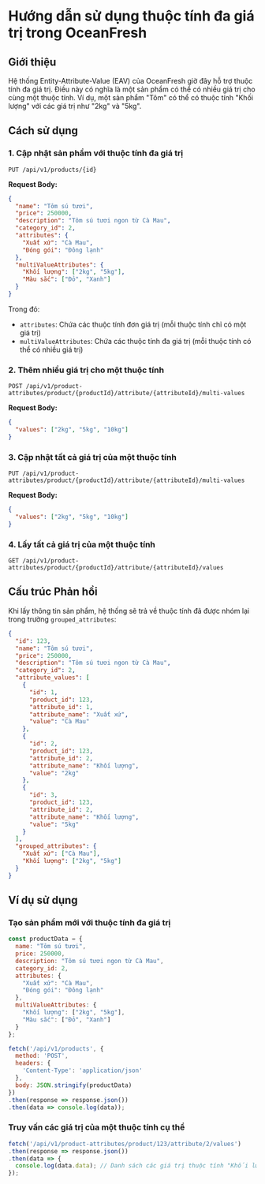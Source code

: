 # Hướng dẫn sử dụng thuộc tính đa giá trị trong OceanFresh

## Giới thiệu

Hệ thống Entity-Attribute-Value (EAV) của OceanFresh giờ đây hỗ trợ thuộc tính đa giá trị. Điều này có nghĩa là một sản phẩm có thể có nhiều giá trị cho cùng một thuộc tính. Ví dụ, một sản phẩm "Tôm" có thể có thuộc tính "Khối lượng" với các giá trị như "2kg" và "5kg".

## Cách sử dụng

### 1. Cập nhật sản phẩm với thuộc tính đa giá trị

```
PUT /api/v1/products/{id}
```

**Request Body:**

```json
{
  "name": "Tôm sú tươi",
  "price": 250000,
  "description": "Tôm sú tươi ngon từ Cà Mau",
  "category_id": 2,
  "attributes": {
    "Xuất xứ": "Cà Mau",
    "Đóng gói": "Đông lạnh"
  },
  "multiValueAttributes": {
    "Khối lượng": ["2kg", "5kg"],
    "Màu sắc": ["Đỏ", "Xanh"]
  }
}
```

Trong đó:
- `attributes`: Chứa các thuộc tính đơn giá trị (mỗi thuộc tính chỉ có một giá trị)
- `multiValueAttributes`: Chứa các thuộc tính đa giá trị (mỗi thuộc tính có thể có nhiều giá trị)

### 2. Thêm nhiều giá trị cho một thuộc tính

```
POST /api/v1/product-attributes/product/{productId}/attribute/{attributeId}/multi-values
```

**Request Body:**

```json
{
  "values": ["2kg", "5kg", "10kg"]
}
```

### 3. Cập nhật tất cả giá trị của một thuộc tính

```
PUT /api/v1/product-attributes/product/{productId}/attribute/{attributeId}/multi-values
```

**Request Body:**

```json
{
  "values": ["2kg", "5kg", "10kg"]
}
```

### 4. Lấy tất cả giá trị của một thuộc tính

```
GET /api/v1/product-attributes/product/{productId}/attribute/{attributeId}/values
```

## Cấu trúc Phản hồi

Khi lấy thông tin sản phẩm, hệ thống sẽ trả về thuộc tính đã được nhóm lại trong trường `grouped_attributes`:

```json
{
  "id": 123,
  "name": "Tôm sú tươi",
  "price": 250000,
  "description": "Tôm sú tươi ngon từ Cà Mau",
  "category_id": 2,
  "attribute_values": [
    {
      "id": 1,
      "product_id": 123,
      "attribute_id": 1,
      "attribute_name": "Xuất xứ",
      "value": "Cà Mau"
    },
    {
      "id": 2,
      "product_id": 123,
      "attribute_id": 2,
      "attribute_name": "Khối lượng",
      "value": "2kg"
    },
    {
      "id": 3,
      "product_id": 123,
      "attribute_id": 2,
      "attribute_name": "Khối lượng",
      "value": "5kg"
    }
  ],
  "grouped_attributes": {
    "Xuất xứ": ["Cà Mau"],
    "Khối lượng": ["2kg", "5kg"]
  }
}
```

## Ví dụ sử dụng

### Tạo sản phẩm mới với thuộc tính đa giá trị

```javascript
const productData = {
  name: "Tôm sú tươi",
  price: 250000,
  description: "Tôm sú tươi ngon từ Cà Mau",
  category_id: 2,
  attributes: {
    "Xuất xứ": "Cà Mau",
    "Đóng gói": "Đông lạnh"
  },
  multiValueAttributes: {
    "Khối lượng": ["2kg", "5kg"],
    "Màu sắc": ["Đỏ", "Xanh"]
  }
};

fetch('/api/v1/products', {
  method: 'POST',
  headers: {
    'Content-Type': 'application/json'
  },
  body: JSON.stringify(productData)
})
.then(response => response.json())
.then(data => console.log(data));
```

### Truy vấn các giá trị của một thuộc tính cụ thể

```javascript
fetch('/api/v1/product-attributes/product/123/attribute/2/values')
.then(response => response.json())
.then(data => {
  console.log(data.data); // Danh sách các giá trị thuộc tính "Khối lượng" của sản phẩm 123
});
```
